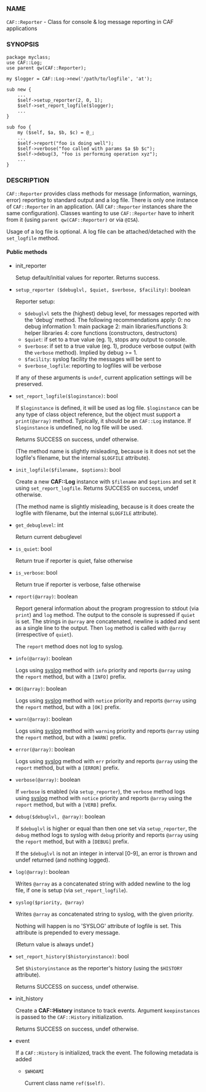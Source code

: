
### NAME

`CAF::Reporter` - Class for console & log message reporting in CAF applications

### SYNOPSIS

    package myclass;
    use CAF::Log;
    use parent qw(CAF::Reporter);

    my $logger = CAF::Log->new('/path/to/logfile', 'at');

    sub new {
        ...
        $self->setup_reporter(2, 0, 1);
        $self->set_report_logfile($logger);
        ...
    }

    sub foo {
        my ($self, $a, $b, $c) = @_;
        ...
        $self->report("foo is doing well");
        $self->verbose("foo called with params $a $b $c");
        $self->debug(3, "foo is performing operation xyz");
        ...
    }

### DESCRIPTION

`CAF::Reporter` provides class methods for message (information,
warnings, error) reporting to standard output and a log file. There is
only one instance of `CAF::Reporter` in an application. (All `CAF::Reporter`
instances share the same configuration).
Classes wanting to use `CAF::Reporter` have to inherit from it
(using `parent qw(CAF::Reporter)` or via `@ISA`).

Usage of a log file is optional. A log file can be attached/detached
with the `set_logfile` method.

#### Public methods

- init\_reporter

    Setup default/initial values for reporter. Returns success.

- `setup_reporter ($debuglvl, $quiet, $verbose, $facility)`: boolean

    Reporter setup:

    - `$debuglvl` sets the (highest) debug level, for messages reported with
        the 'debug' method.
        The following recommendations apply:
            0: no debug information
            1: main package
            2: main libraries/functions
            3: helper libraries
            4: core functions (constructors, destructors)
    - `$quiet`: if set to a true value (eg. 1), stops any output to console.
    - `$verbose`: if set to a true value (eg. 1), produce verbose output
                (with the `verbose` method). Implied by debug >= 1.
    - `$facility`: syslog facility the messages will be sent to
    - `$verbose_logfile`: reporting to logfiles will be verbose

    If any of these arguments is `undef`, current application settings
    will be preserved.

- `set_report_logfile($loginstance)`: bool

    If `$loginstance` is defined, it will be used as log file. `$loginstance` can be
    any type of class object reference, but the object must support a
    `print(@array)` method. Typically, it should be an `CAF::Log`
    instance. If `$loginstance` is undefined, no log file will be used.

    Returns SUCCESS on success, undef otherwise.

    (The method name is slightly misleading, because is it does not set the logfile's
    filename, but the internal `$LOGFILE` attribute).

- `init_logfile($filename, $options)`: bool

    Create a new **CAF::Log** instance with `$filename` and `$options` and
    set it using `set_report_logfile`.
    Returns SUCCESS on success, undef otherwise.

    (The method name is slightly misleading, because is it does
    create the logfile with filename, but the internal
    `$LOGFILE` attribute).

- `get_debuglevel`: int

    Return current debuglevel

- `is_quiet`: bool

    Return true if reporter is quiet, false otherwise

- `is_verbose`: bool

    Return true if reporter is verbose, false otherwise

- `report(@array)`: boolean

    Report general information about the program progression
    to stdout (via `print`) and `log` method.
    The output to the console is supressed if `quiet` is set.
    The strings in `@array` are concatenated, newline is added
    and sent as a single line to the output.
    Then `log` method is called with `@array` (irrespective of `quiet`).

    The `report` method does not log to syslog.

- `info(@array)`: boolean

    Logs using [syslog](../components/syslog.md) method with `info` priority
    and reports `@array` using the `report` method, but with a `[INFO]` prefix.

- `OK(@array)`: boolean

    Logs using [syslog](../components/syslog.md) method with `notice` priority
    and reports `@array` using the `report` method, but with a `[OK]` prefix.

- `warn(@array)`: boolean

    Logs using [syslog](../components/syslog.md) method with `warning` priority
    and reports `@array` using the `report` method, but with a `[WARN]` prefix.

- `error(@array)`: boolean

    Logs using [syslog](../components/syslog.md) method with `err` priority
    and reports `@array` using the `report` method, but with a `[ERROR]` prefix.

- `verbose(@array)`: boolean

    If `verbose` is enabled (via `setup_reporter`), the `verbose` method
    logs using [syslog](../components/syslog.md) method with `notice` priority
    and reports `@array` using the `report` method, but with a `[VERB]` prefix.

- `debug($debuglvl, @array)`: boolean

    If `$debuglvl` is higher or equal than then one set via `setup_reporter`,
    the `debug` method
    logs to syslog with `debug` priority
    and reports `@array` using the `report` method, but with a `[DEBUG]` prefix.

    If the `$debuglvl` is not an integer in interval \[0-9\], an error is thrown
    and undef returned (and nothing logged).

- `log(@array)`: boolean

    Writes `@array` as a concatenated string with added newline
    to the log file, if one is setup (via `set_report_logfile`).

- `syslog($priority, @array)`

    Writes `@array` as concatenated string to syslog, with the given priority.

    Nothing will happen is no 'SYSLOG' attribute of logfile is set.
    This attribute is prepended to every message.

    (Return value is always undef.)

- `set_report_history($historyinstance)`: bool

    Set `$historyinstance` as the reporter's history
    (using the `$HISTORY` attribute).

    Returns SUCCESS on success, undef otherwise.

- init\_history

    Create a **CAF::History** instance to track events.
    Argument `keepinstances` is passed to the `CAF::History`
    initialization.

    Returns SUCCESS on success, undef otherwise.

- event

    If a `CAF::History` is initialized, track the event. The following metadata is added

    - `$WHOAMI`

        Current class name `ref($self)`.
